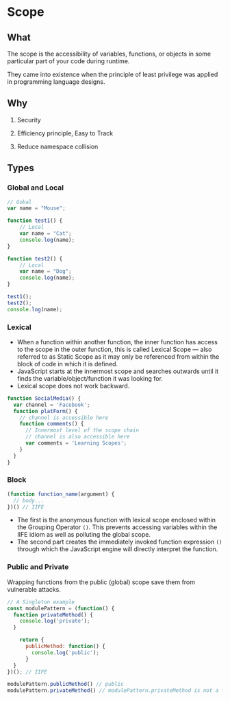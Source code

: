 # Scope

## What

The scope is the accessibility of variables, functions, or objects in some particular part of your code during runtime.

They came into existence when the principle of least privilege was applied in programming language designs.

## Why

1. Security 

2. Efficiency principle, Easy to Track 

3. Reduce namespace collision

## Types

### Global and Local

```javascript
// Gobal 
var name = "Mouse";

function test1() { 
    // Local 
    var name = "Cat"; 
    console.log(name); 
}

function test2() { 
    // Local 
    var name = "Dog"; 
    console.log(name); 
} 

test1(); 
test2(); 
console.log(name);
```

### Lexical 

* When a function within another function, the inner function has access to the scope in the outer function, this is called Lexical Scope — also referred to as Static Scope as it may only be referenced from within the block of code in which it is defined.
* JavaScript starts at the innermost scope and searches outwards until it finds the variable/object/function it was looking for.
* Lexical scope does not work backward.

```javascript
function SocialMedia() {
  var channel = 'Facebook';
  function platForm() {
    // channel is accessible here
    function comments() {
      // Innermost level of the scope chain
      // channel is also accessible here
      var comments = 'Learning Scopes';
    }
  }
}
```

### Block 

```javascript
(function function_name(argument) {
  // body...
})() // IIFE
```

* The first is the anonymous function with lexical scope enclosed within the Grouping Operator `()`. This prevents accessing variables within the IIFE idiom as well as polluting the global scope. 
* The second part creates the immediately invoked function expression `()` through which the JavaScript engine will directly interpret the function.

###  Public and Private

Wrapping functions from the public \(global\) scope save them from vulnerable attacks. 

```javascript
// A Singleton example
const modulePattern = (function() {
  function privateMethod() {
    console.log('private');
  }

    return {
      publicMethod: function() {
        console.log('public');
      }
  }
})(); // IIFE

modulePattern.publicMethod() // public
modulePattern.privateMethod() // ​​modulePattern.privateMethod is not a function​​
```

